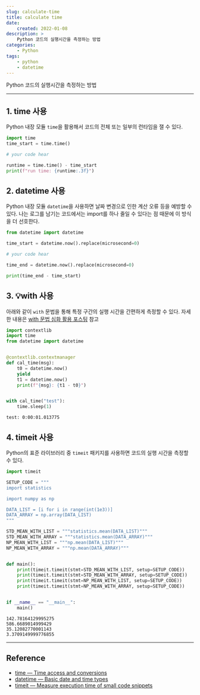 ```yaml
---
slug: calculate-time
title: calculate time
date:
    created: 2022-01-08
description: >
    Python 코드의 실행시간을 측정하는 방법
categories:
    - Python
tags:
    - python
    - datetime
---
```


Python 코드의 실행시간을 측정하는 방법  

<!-- more -->

---

## 1. time 사용

Python 내장 모듈 `time`을 활용해서 코드의 전체 또는 일부의 런타임을 잴 수 있다.  

```python
import time
time_start = time.time()

# your code hear

runtime = time.time() - time_start
print(f"run time: {runtime:.3f}")
```

## 2. datetime 사용

Python 내장 모듈 `datetime`을 사용하면 날짜 변경으로 인한 계산 오류 등을 예방할 수 있다. 나는 로그를 남기는 코드에서는 import를 하나 줄일 수 있다는 점 때문에 이 방식을 더 선호한다.  

```python
from datetime import datetime

time_start = datetime.now().replace(microsecond=0)

# your code hear

time_end = datetime.now().replace(microsecond=0)

print(time_end - time_start)
```

## 3. 💡with 사용

아래와 같이 `with` 문법을 통해 특정 구간의 실행 시간을 간편하게 측정할 수 있다. 자세한 내용은 [with 문법 심화 활용 포스팅](2023-11-25-understanding_with.md) 참고  

```python
import contextlib
import time
from datetime import datetime


@contextlib.contextmanager
def cal_time(msg):
    t0 = datetime.now()
    yield
    t1 = datetime.now()
    print(f"{msg}: {t1 - t0}")


with cal_time("test"):
    time.sleep(1)
```
```
test: 0:00:01.013775
```

## 4. timeit 사용

Python의 표준 라이브러리 중 `timeit` 패키지를 사용하면 코드의 실행 시간을 측정할 수 있다.  

```python
import timeit

SETUP_CODE = """
import statistics

import numpy as np

DATA_LIST = [i for i in range(int(1e3))]
DATA_ARRAY = np.array(DATA_LIST)
"""

STD_MEAN_WITH_LIST = """statistics.mean(DATA_LIST)"""
STD_MEAN_WITH_ARRAY = """statistics.mean(DATA_ARRAY)"""
NP_MEAN_WITH_LIST = """np.mean(DATA_LIST)"""
NP_MEAN_WITH_ARRAY = """np.mean(DATA_ARRAY)"""


def main():
    print(timeit.timeit(stmt=STD_MEAN_WITH_LIST, setup=SETUP_CODE))
    print(timeit.timeit(stmt=STD_MEAN_WITH_ARRAY, setup=SETUP_CODE))
    print(timeit.timeit(stmt=NP_MEAN_WITH_LIST, setup=SETUP_CODE))
    print(timeit.timeit(stmt=NP_MEAN_WITH_ARRAY, setup=SETUP_CODE))


if __name__ == "__main__":
    main()
```
```
142.78164129995275
586.6689014999429
35.12082770001143
3.3709149999776855
```

---
## Reference
- [time — Time access and conversions](https://docs.python.org/3/library/time.html)
- [datetime — Basic date and time types](https://docs.python.org/3/library/datetime.html)
- [timeit — Measure execution time of small code snippets](https://docs.python.org/3/library/timeit.html)